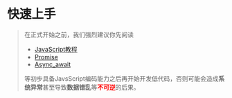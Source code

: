# 快速上手

> 在正式开始之前，我们强烈建议你先阅读   
> - [JavaScript教程](https://developer.mozilla.org/zh-CN/docs/Web/JavaScript)
> - [Promise](https://developer.mozilla.org/zh-CN/docs/Web/JavaScript/Reference/Global_Objects/Promise)
> - [Async_await](https://developer.mozilla.org/zh-CN/docs/Learn/JavaScript/Asynchronous/Async_await)
> 
> 等初步具备JavsScript编码能力之后再开始开发低代码，否则可能会造成**系统异常**甚至导致**数据错乱**等<span style="color:red;font-weight: bold">不可逆</span>的后果。
